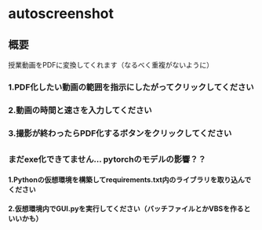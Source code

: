 # autoscreenshot

## 概要
授業動画をPDFに変換してくれます（なるべく重複がないように）
### 1.PDF化したい動画の範囲を指示にしたがってクリックしてください
### 2.動画の時間と速さを入力してください
### 3.撮影が終わったらPDF化するボタンをクリックしてください
##
##
### まだexe化できてません...  pytorchのモデルの影響？？
#### 1.Pythonの仮想環境を構築してrequirements.txt内のライブラリを取り込んでください
#### 2.仮想環境内でGUI.pyを実行してください（バッチファイルとかVBSを作るといいかも）
